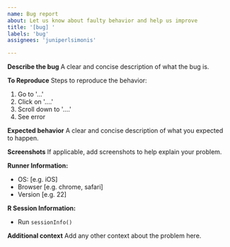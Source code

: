 ```yaml
---
name: Bug report
about: Let us know about faulty behavior and help us improve
title: '[bug] '
labels: 'bug'
assignees: 'juniperlsimonis'

---
```


**Describe the bug**
A clear and concise description of what the bug is.

**To Reproduce**
Steps to reproduce the behavior:
1. Go to '...'
2. Click on '....'
3. Scroll down to '....'
4. See error

**Expected behavior**
A clear and concise description of what you expected to happen.

**Screenshots**
If applicable, add screenshots to help explain your problem.

**Runner Information:**
 - OS: [e.g. iOS]
 - Browser [e.g. chrome, safari]
 - Version [e.g. 22]

**R Session Information:**
 - Run `sessionInfo()`

**Additional context**
Add any other context about the problem here.
